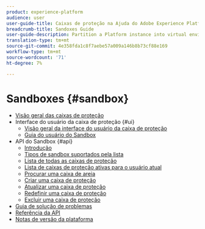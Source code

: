 ```yaml
---
product: experience-platform
audience: user
user-guide-title: Caixas de proteção na Ajuda do Adobe Experience Platform
breadcrumb-title: Sandoxes Guide
user-guide-description: Partition a Platform instance into virtual environments for development, testing, and application deployment.
translation-type: tm+mt
source-git-commit: 4e358fda1c8f7aebe57a009a146b8b73cf88e169
workflow-type: tm+mt
source-wordcount: '71'
ht-degree: 7%

---
```



# Sandboxes {#sandbox}

* [Visão geral das caixas de proteção](home.md)
* Interface do usuário da caixa de proteção {#ui}
   * [Visão geral da interface do usuário da caixa de proteção](ui/overview.md)
   * [Guia do usuário do Sandbox](ui/user-guide.md)
* API do Sandbox {#api}
   * [Introdução](api/getting-started.md)
   * [Tipos de sandbox suportados pela lista](api/list-sandbox-types.md)
   * [Lista de todas as caixas de proteção](api/list-all-sandboxes.md)
   * [Lista de caixas de proteção ativas para o usuário atual](api/list-active-sandboxes.md)
   * [Procurar uma caixa de areia](api/look-up-sandbox.md)
   * [Criar uma caixa de proteção](api/create-sandbox.md)
   * [Atualizar uma caixa de proteção](api/update-sandbox.md)
   * [Redefinir uma caixa de proteção](api/reset-sandbox.md)
   * [Excluir uma caixa de proteção](api/delete-sandbox.md)
* [Guia de solução de problemas](troubleshooting-guide.md)
* [Referência da API](https://www.adobe.io/apis/experienceplatform/home/api-reference.html#!acpdr/swagger-specs/sandbox-api.yaml)
* [Notas de versão da plataforma](https://www.adobe.com/go/platform-release-notes-en)